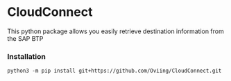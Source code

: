 # CloudConnect

This python package allows you easily retrieve destination information from the SAP BTP


### Installation

```
python3 -m pip install git+https://github.com/Oviing/CloudConnect.git
```
